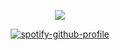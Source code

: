 <div id="header" align="center"> 
<p><img src="https://media.giphy.com/media/NTur7XlVDUdqM/giphy.gif"></p>
  
[![spotify-github-profile](https://spotify-github-profile.vercel.app/api/view?uid=1171108612&cover_image=false&theme=default&show_offline=false&background_color=0d0d0d&bar_color_cover=true)](https://github.com/kittinan/spotify-github-profile)
</div>
